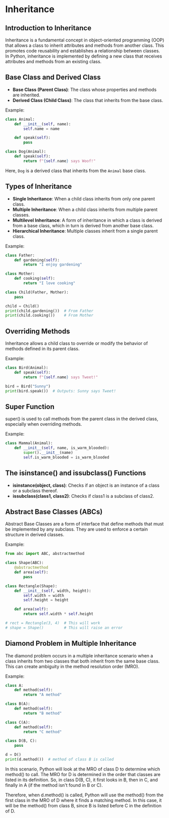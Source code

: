 # Inheritance

## Introduction to Inheritance

Inheritance is a fundamental concept in object-oriented programming (OOP) that allows a class to inherit attributes and methods from another class. 
This promotes code reusability and establishes a relationship between classes. 
In Python, inheritance is implemented by defining a new class that receives attributes and methods from an existing class.

## Base Class and Derived Class

- **Base Class (Parent Class)**: The class whose properties and methods are inherited.
- **Derived Class (Child Class)**: The class that inherits from the base class.

Example: 

```python
class Animal:
    def __init__(self, name):
        self.name = name

    def speak(self):
        pass

class Dog(Animal):
    def speak(self):
        return f"{self.name} says Woof!"
```

Here, `Dog` is a derived class that inherits from the `Animal` base class.

## Types of Inheritance

- **Single Inheritance**: When a child class inherits from only one parent class.
- **Multiple Inheritance**: When a child class inherits from multiple parent classes.
- **Multilevel Inheritance**: A form of inheritance in which a class is derived from a base class, which in turn is derived from another base class.
- **Hierarchical Inheritance**: Multiple classes inherit from a single parent class.

Example:

```python
class Father:
    def gardening(self):
        return "I enjoy gardening"

class Mother:
    def cooking(self):
        return "I love cooking"

class Child(Father, Mother):
    pass

child = Child()
print(child.gardening())  # From Father
print(child.cooking())    # From Mother
```

## Overriding Methods

Inheritance allows a child class to override or modify the behavior of methods defined in its parent class.

Example:

```python
class Bird(Animal):
    def speak(self):
        return f"{self.name} says Tweet!"

bird = Bird("Sunny")
print(bird.speak())  # Outputs: Sunny says Tweet!
```

## Super Function

super() is used to call methods from the parent class in the derived class, especially when overriding methods.

Example:

```python
class Mammal(Animal):
    def __init__(self, name, is_warm_blooded):
        super().__init__(name)
        self.is_warm_blooded = is_warm_blooded
```

## The isinstance() and issubclass() Functions

- **isinstance(object, class)**: Checks if an object is an instance of a class or a subclass thereof.
- **issubclass(class1, class2)**: Checks if class1 is a subclass of class2.

## Abstract Base Classes (ABCs)

Abstract Base Classes are a form of interface that define methods that must be implemented by any subclass. They are used to enforce a certain structure in derived classes.

Example:

```python
from abc import ABC, abstractmethod

class Shape(ABC):
    @abstractmethod
    def area(self):
        pass

class Rectangle(Shape):
    def __init__(self, width, height):
        self.width = width
        self.height = height

    def area(self):
        return self.width * self.height

# rect = Rectangle(3, 4)  # This will work
# shape = Shape()         # This will raise an error
```

## Diamond Problem in Multiple Inheritance

The diamond problem occurs in a multiple inheritance scenario when a class inherits from two classes that both inherit from the same base class. This can create ambiguity in the method resolution order (MRO).

Example:

```python
class A:
    def method(self):
        return "A method"

class B(A):
    def method(self):
        return "B method"

class C(A):
    def method(self):
        return "C method"

class D(B, C):
    pass

d = D()
print(d.method())  # method of class B is called
```

In this scenario, Python will look at the MRO of class D to determine which method() to call. The MRO for D is determined in the order that classes are listed in its definition. So, in class D(B, C), it first looks in B, then in C, and finally in A (if the method isn't found in B or C).

Therefore, when d.method() is called, Python will use the method() from the first class in the MRO of D where it finds a matching method. In this case, it will be the method() from class B, since B is listed before C in the definition of D.